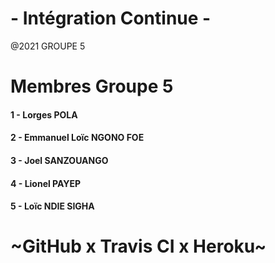 # - Intégration Continue -

@2021 GROUPE 5

# Membres Groupe 5

#### 1 - Lorges POLA

#### 2 - Emmanuel Loïc NGONO FOE

#### 3 - Joel SANZOUANGO

#### 4 - Lionel PAYEP

#### 5 - Loïc NDIE SIGHA


# ~GitHub x Travis CI x Heroku~
